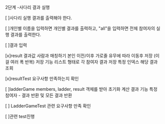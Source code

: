 2단계 -사다리 결과 실행

[ ]사다리 실행 결과를 출력해야 한다.

[ ]개인별 이름을 입력하면 개인별 결과를 출력하고, "all"을 입력하면 전체 참여자의 실행 결과를 출력한다.

[ ]결과 입력

[x]result 결과값 사람과 매칭하기 본인 이전/이후 가로줄 유무에 따라 이동후 저장 (이걸 여러 폭 반복)
저장 기능 리스트 형태로 각 참여자 결과 저장
특정 인덱스 해당 결과 조회

[x]resultTest 요구사항 만족하는지 확인

[ ]ladderGame
members, ladder, result 객체를 받아 초기화
계산 결과 기능 특정 참여자 - 결과 반환 및 모든 결과 반환

[ ] LadderGameTest 관련 요구사항 만족 확인

[ ]관련 test진행